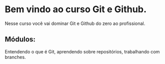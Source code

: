 # Bem vindo ao curso Git e Github.
Nesse curso você vai dominar Git e Github do zero ao profissional. 

## Módulos:
Entendendo o que é Git, aprendendo sobre repositórios, trabalhando com branches. 

